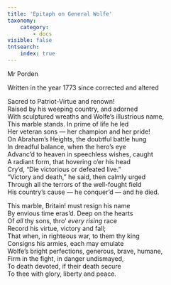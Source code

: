 ```yaml
---
title: 'Epitaph on General Wolfe'
taxonomy:
    category:
        - docs
visible: false
tntsearch:
    index: true
---
```


<div class="author">Mr Porden</div>

<span class="title">Written in the year 1773 since corrected and altered  </span>
  
Sacred to Patriot-Virtue and renown!  
Raised by his weeping country, and adorned  
With sculptured wreaths and Wolfe’s illustrious name,  
This marble stands. In prime of life he led  
Her veteran sons — her champion and her pride!  
On Abraham’s Heights, the doubtful battle hung  
In dreadful balance, when the hero’s eye  
Advanc’d to heaven in speechless wishes, caught  
A radiant form, that hovering o’er his head  
Cry’d, “Die victorious or defeated live.”  
“Victory and death,” he said, then calmly urged  
Through all the terrors of the well-fought field  
His country’s cause — he conquer’d — and he died.  
  
This marble, Britain! must resign his name  
By envious time eras’d. Deep on the hearts  
Of *all* thy sons, thro’ *every rising* race  
Record his virtue, victory and fall;  
That when, in righteous war, to them thy king  
Consigns his armies, each may emulate  
Wolfe’s bright perfections, generous, brave, humane,  
Firm in the fight, in danger undismayed,  
To death devoted, if their death secure  
To thee with glory, liberty and peace.